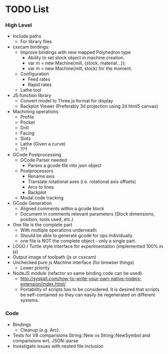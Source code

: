 # TODO List #

### High Level ###
 * Include paths
    - For library files
 * cxxcam bindings:
    - Improve bindings with new mapped Polyhedron type
       - Ability to set stock object in machine creation.
       - var m = new Machine(mill, {stock, material...});
       - var m = new Machine(mill, stock) for the moment.
    - Configuration
       - Feed rates
       - Rapid rates
    - Lathe tool
 * JS function library
    - Convert model to Three.js format for display
    - Backplot Viewer (Preferably 3d projection using 2d html5 canvas)
 * Machining operations
    - Profile
    - Pocket
    - Drill
    - Facing
    - Slots
    - Lathe (Given a curve)
    - ???
 * GCode Postprocessing
    - GCode Parser needed
       - Parses a gcode file into json object
    - Postprocessors
       - Rename axis
       - Translate rotational axes (i.e. rotational axis offsets)
       - Arcs to lines
       - Backplot
    - Modal code tracking
 * GCode Generation
    - Aligned comments within a gcode block
    - Document in comments relevant parameters (Stock dimensions, position, tools used, etc.)
 * One file is the complete part
    - With multiple operations underneath
    - Should be able to generate gcode for ops individually.
    - one file is NOT the complete object - only a single part.
 * LOGO / Turtle style interface for experimentation (implemented 100% in js)
 * Output image of toolpath (js or cxxcam)
 * Unchecked pure js Machine interface (for browser things)
    - Lower priority
 * NodeJS module (refactor so same binding code can be used)
    - http://syskall.com/how-to-write-your-own-native-nodejs-extension/index.html/
    - Portability of scripts has to be considered. It is desired that scripts be self-contained so they can easily be regenerated on different systems.

### Code ###
 * Bindings
    - Cleanup (e.g. Arc).
 * Tests for V8 comparisions String::New vs String::NewSymbol and comparisions wrt, JSON::parse
 * Investigate issues with nested file inclusion
